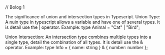 // Bolog 1

The significance of union and intersection types in Typescript.
Union Type:
A nuin type in typescript allows a variable and  have one of several types. It is detail use the | operator.
Example: type Animal =  "Cat" | "Bird";

Union Intersection: 
An intersection type combines multiple types into a single type, detail the combination of all types. It is detail use the & operator.
Example: type Info = { name: string } & { number: number };
